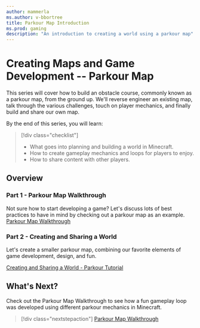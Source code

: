 ```yaml
---
author: mammerla
ms.author: v-bbortree
title: Parkour Map Introduction
ms.prod: gaming
description: "An introduction to creating a world using a parkour map"
---
```


# Creating Maps and Game Development -- Parkour Map

This series will cover how to build an obstacle course, commonly known as a parkour map, from the ground up. We'll reverse engineer an existing map, talk through the various challenges, touch on player mechanics, and finally build and share our own map.

By the end of this series, you will learn:


> [!div class="checklist"]
>
> - What goes into planning and building a world in Minecraft.
> - How to create gameplay mechanics and loops for players to enjoy.
> - How to share content with other players.

## Overview 

### Part 1 - Parkour Map Walkthrough

Not sure how to start developing a game? Let's discuss lots of best practices to have in mind by checking out a parkour map as an example. [Parkour Map Walkthrough](ParkourMapWalkthrough.md)

### Part 2 - Creating and Sharing a World

Let's create a smaller parkour map, combining our favorite elements of game development, design, and fun.

[Creating and Sharing a World - Parkour Tutorial](ParkourMapGuide.md)

## What's Next?

Check out the Parkour Map Walkthrough to see how a fun gameplay loop was developed using different parkour mechanics in Minecraft.

> [!div class="nextstepaction"]
> [Parkour Map Walkthrough](ParkourMapWalkthrough.md)

